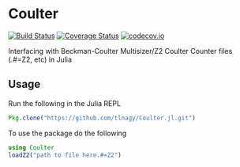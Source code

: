 # Coulter

[![Build Status](https://travis-ci.org/tlnagy/Coulter.jl.svg?branch=master)](https://travis-ci.org/tlnagy/Coulter.jl) [![Coverage Status](https://coveralls.io/repos/tlnagy/Coulter.jl/badge.svg?branch=master&service=github)](https://coveralls.io/github/tlnagy/Coulter.jl?branch=master) [![codecov.io](http://codecov.io/github/tlnagy/Coulter.jl/coverage.svg?branch=master)](http://codecov.io/github/tlnagy/Coulter.jl?branch=master)

Interfacing with Beckman-Coulter Multisizer/Z2 Coulter Counter files (.#=Z2, etc) in Julia

## Usage

Run the following in the Julia REPL

```julia
Pkg.clone("https://github.com/tlnagy/Coulter.jl.git")
```

To use the package do the following

```julia
using Coulter
loadZ2("path to file here.#=Z2")
```
